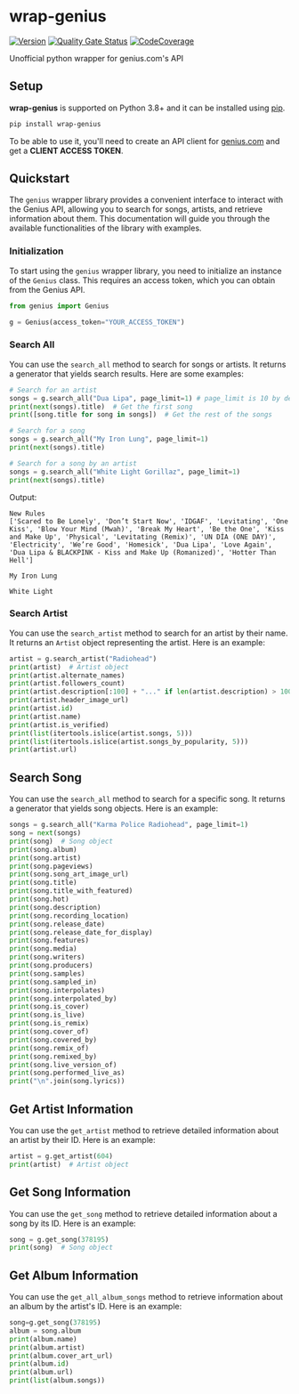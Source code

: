  # wrap-genius

[![Version](https://img.shields.io/pypi/v/wrap-genius?logo=pypi)](https://pypi.org/project/wrap-genius)
[![Quality Gate Status](https://img.shields.io/sonar/alert_status/fedecalendino_wrap-genius?logo=sonarcloud&server=https://sonarcloud.io)](https://sonarcloud.io/dashboard?id=fedecalendino_wrap-genius)
[![CodeCoverage](https://img.shields.io/sonar/coverage/fedecalendino_wrap-genius?logo=sonarcloud&server=https://sonarcloud.io)](https://sonarcloud.io/dashboard?id=fedecalendino_wrap-genius)

Unofficial python wrapper for genius.com's API


## Setup

**wrap-genius** is supported on Python 3.8+ and it can be installed using [pip](https://pypi.python.org/pypi/pip).

```bash
pip install wrap-genius
```   

To be able to use it, you'll need to create an API client for [genius.com](https://genius.com/api-clients) and get a **CLIENT ACCESS TOKEN**.


## Quickstart

The `genius` wrapper library provides a convenient interface to interact with the Genius API, allowing you to search for songs, artists, and retrieve information about them. This documentation will guide you through the available functionalities of the library with examples.

### Initialization

To start using the `genius` wrapper library, you need to initialize an instance of the `Genius` class. This requires an access token, which you can obtain from the Genius API.

```python
from genius import Genius

g = Genius(access_token="YOUR_ACCESS_TOKEN")
```

### Search All

You can use the `search_all` method to search for songs or artists. It returns a generator that yields search results. Here are some examples:

```python
# Search for an artist
songs = g.search_all("Dua Lipa", page_limit=1) # page_limit is 10 by default, use conservatively if not needed
print(next(songs).title)  # Get the first song
print([song.title for song in songs])  # Get the rest of the songs

# Search for a song
songs = g.search_all("My Iron Lung", page_limit=1)
print(next(songs).title)

# Search for a song by an artist
songs = g.search_all("White Light Gorillaz", page_limit=1)
print(next(songs).title)
```
Output:
```
New Rules
['Scared to Be Lonely', 'Don’t Start Now', 'IDGAF', 'Levitating', 'One Kiss', 'Blow Your Mind (Mwah)', 'Break My Heart', 'Be the One', 'Kiss and Make Up', 'Physical', 'Levitating (Remix)', 'UN DÍA (ONE DAY)', 'Electricity', 'We’re Good', 'Homesick', 'Dua Lipa', 'Love Again', 'Dua Lipa & BLACKPINK - Kiss and Make Up (Romanized)', 'Hotter Than Hell']

My Iron Lung

White Light
```

### Search Artist

You can use the `search_artist` method to search for an artist by their name. It returns an `Artist` object representing the artist. Here is an example:

```python
artist = g.search_artist("Radiohead")
print(artist)  # Artist object
print(artist.alternate_names)
print(artist.followers_count)
print(artist.description[:100] + "..." if len(artist.description) > 100 else artist.description)
print(artist.header_image_url)
print(artist.id)
print(artist.name)
print(artist.is_verified)
print(list(itertools.islice(artist.songs, 5)))
print(list(itertools.islice(artist.songs_by_popularity, 5)))
print(artist.url)
```

## Search Song

You can use the `search_all` method to search for a specific song. It returns a generator that yields song objects. Here is an example:

```python
songs = g.search_all("Karma Police Radiohead", page_limit=1)
song = next(songs)
print(song)  # Song object
print(song.album)
print(song.artist)
print(song.pageviews)
print(song.song_art_image_url)
print(song.title)
print(song.title_with_featured)
print(song.hot)
print(song.description)
print(song.recording_location)
print(song.release_date)
print(song.release_date_for_display)
print(song.features)
print(song.media)
print(song.writers)
print(song.producers)
print(song.samples)
print(song.sampled_in)
print(song.interpolates)
print(song.interpolated_by)
print(song.is_cover)
print(song.is_live)
print(song.is_remix)
print(song.cover_of)
print(song.covered_by)
print(song.remix_of)
print(song.remixed_by)
print(song.live_version_of)
print(song.performed_live_as)
print("\n".join(song.lyrics))
```


## Get Artist Information

You can use the `get_artist` method to retrieve detailed information about an artist by their ID. Here is an example:

```python
artist = g.get_artist(604)
print(artist)  # Artist object
```



## Get Song Information

You can use the `get_song` method to retrieve detailed information about a song by its ID. Here is an example:

```python
song = g.get_song(378195)
print(song)  # Song object
```



## Get Album Information

You can use the `get_all_album_songs` method to retrieve information about an album by the artist's ID. Here is an example:

```python
song=g.get_song(378195)
album = song.album
print(album.name)
print(album.artist)
print(album.cover_art_url)
print(album.id)
print(album.url)
print(list(album.songs))
```

